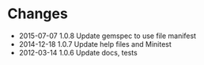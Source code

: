# Changes #

* 2015-07-07 1.0.8 Update gemspec to use file manifest
* 2014-12-18 1.0.7 Update help files and Minitest
* 2012-03-14 1.0.6 Update docs, tests
